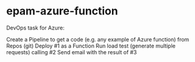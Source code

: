# epam-azure-function

DevOps task for Azure:

Create a Pipeline to get a code (e.g. any example of Azure function) from Repos (git)
Deploy #1 as a Function
Run load test (generate multiple requests) calling #2
Send email with the result of #3